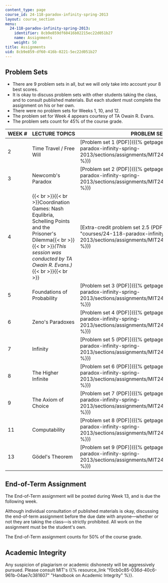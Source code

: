 ```yaml
---
content_type: page
course_id: 24-118-paradox-infinity-spring-2013
layout: course_section
menu:
  24-118-paradox-infinity-spring-2013:
    identifier: 8cb9e859df60416b02215ec22d051b27
    name: Assignments
    weight: 50
title: Assignments
uid: 8cb9e859-df60-416b-0221-5ec22d051b27
---
```


Problem Sets
------------

*   There are 9 problem sets in all, but we will only take into account your 8 best scores.
*   It is okay to discuss problem sets with other students taking the class, and to consult published materials. But each student must complete the assignment on his or her own.
*   There were no problem sets for Weeks 1, 10, and 12.
*   The problem set for Week 4 appears courtesy of TA Owain R. Evans.
*   The problem sets count for 45% of the course grade.

| WEEK # | LECTURE TOPICS | PROBLEM SET |
| --- | --- | --- |
| 2 | Time Travel / Free Will | [Problem set 1 (PDF)]({{% getpage "courses/24-118-paradox-infinity-spring-2013/sections/assignments/MIT24_118S13_ProbSet1" %}}) |
| 3 | Newcomb's Paradox | [Problem set 2 (PDF)]({{% getpage "courses/24-118-paradox-infinity-spring-2013/sections/assignments/MIT24_118S13_ProbSet2" %}}) |
| 4 | {{< br >}}{{< br >}}Coordination Games: Nash Equlibria, Schelling Points and the Prisoner's Dilemma{{< br >}}{{< br >}}_(This session was conducted by TA Owain R. Evans.)_{{< br >}}{{< br >}} | [Extra-credit problem set 2.5 (PDF)]({{% getpage "courses/24-118-paradox-infinity-spring-2013/sections/assignments/MIT24_118S13_ProbSet2.5" %}}) |
| 5 | Foundations of Probability | [Problem set 3 (PDF)]({{% getpage "courses/24-118-paradox-infinity-spring-2013/sections/assignments/MIT24_118S13_ProbSet3" %}}) |
| 6 | Zeno's Paradoxes | [Problem set 4 (PDF)]({{% getpage "courses/24-118-paradox-infinity-spring-2013/sections/assignments/MIT24_118S13_ProbSet4" %}}) |
| 7 | Infinity | [Problem set 5 (PDF)]({{% getpage "courses/24-118-paradox-infinity-spring-2013/sections/assignments/MIT24_118S13_ProbSet5" %}}) |
| 8 | The Higher Infinite | [Problem set 6 (PDF)]({{% getpage "courses/24-118-paradox-infinity-spring-2013/sections/assignments/MIT24_118S13_ProbSet6" %}}) |
| 9 | The Axiom of Choice | [Problem set 7 (PDF)]({{% getpage "courses/24-118-paradox-infinity-spring-2013/sections/assignments/MIT24_118S13_ProbSet7" %}}) |
| 11 | Computability | [Problem set 8 (PDF)]({{% getpage "courses/24-118-paradox-infinity-spring-2013/sections/assignments/MIT24_118S13_ProbSet8" %}}) |
| 13 | Gödel's Theorem | [Problem set 9 (PDF)]({{% getpage "courses/24-118-paradox-infinity-spring-2013/sections/assignments/MIT24_118S13_ProbSet9" %}}) 

End-of-Term Assignment
----------------------

The End-of-Term assignment will be posted during Week 13, and is due the following week.

Although individual consultation of published materials is okay, discussing the end-of-term assignment before the due date with anyone—whether or not they are taking the class—is strictly prohibited. All work on the assignment must be the student's own.

The End-of-Term assignment counts for 50% of the course grade.

Academic Integrity
------------------

Any suspicion of plagiarism or academic dishonesty will be aggressively pursued. Please consult MIT's {{% resource_link "f0cb0c85-036d-40c6-961b-04ae7c381607" "Handbook on Academic Integrity" %}}.